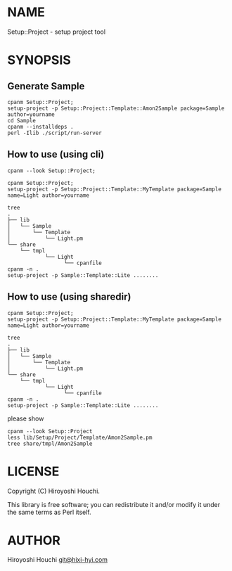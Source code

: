 # NAME

Setup::Project - setup project tool

# SYNOPSIS

## Generate Sample

    cpanm Setup::Project;
    setup-project -p Setup::Project::Template::Amon2Sample package=Sample author=yourname
    cd Sample
    cpanm --installdeps .
    perl -Ilib ./script/run-server

## How to use (using cli)

    cpanm --look Setup::Project;

    cpanm Setup::Project;
    setup-project -p Setup::Project::Template::MyTemplate package=Sample name=Light author=yourname

    tree
    .
    ├── lib
    │   └── Sample
    │       └── Template
    │           └── Light.pm
    └── share
        └── tmpl
                └── Light
                      └── cpanfile
    cpanm -n .
    setup-project -p Sample::Template::Lite ........

## How to use (using sharedir)

    cpanm Setup::Project;
    setup-project -p Setup::Project::Template::MyTemplate package=Sample name=Light author=yourname

    tree
    .
    ├── lib
    │   └── Sample
    │       └── Template
    │           └── Light.pm
    └── share
        └── tmpl
                └── Light
                      └── cpanfile
    cpanm -n .
    setup-project -p Sample::Template::Lite ........

please show

    cpanm --look Setup::Project
    less lib/Setup/Project/Template/Amon2Sample.pm
    tree share/tmpl/Amon2Sample

# LICENSE

Copyright (C) Hiroyoshi Houchi.

This library is free software; you can redistribute it and/or modify
it under the same terms as Perl itself.

# AUTHOR

Hiroyoshi Houchi <git@hixi-hyi.com>

